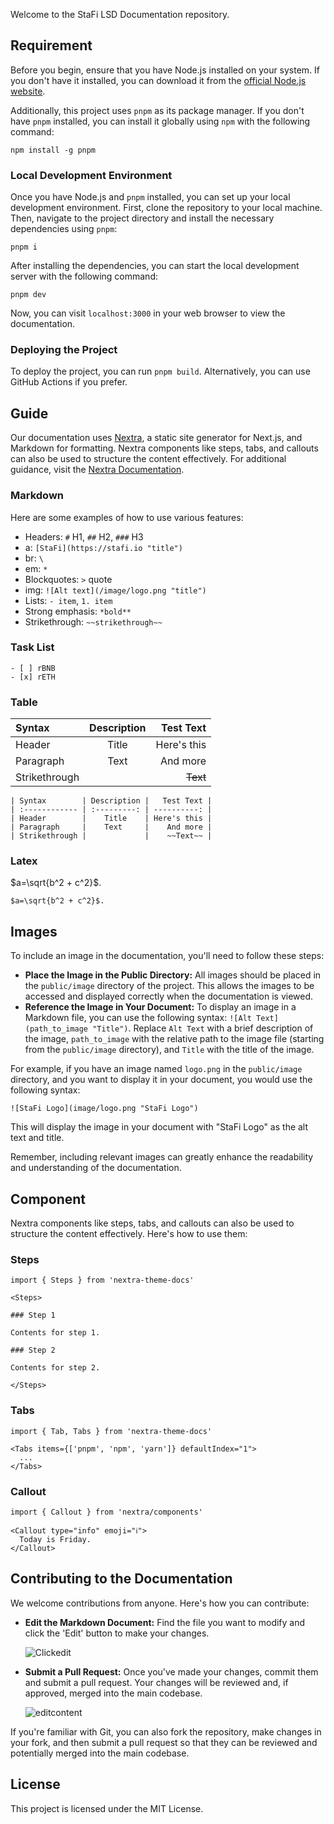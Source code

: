 Welcome to the StaFi LSD Documentation repository. 

## Requirement

Before you begin, ensure that you have Node.js installed on your system. If you don't have it installed, you can download it from the [official Node.js website](https://nodejs.org/).

Additionally, this project uses `pnpm` as its package manager. If you don't have `pnpm` installed, you can install it globally using `npm` with the following command:

```
npm install -g pnpm
```

### Local Development Environment

Once you have Node.js and `pnpm` installed, you can set up your local development environment. First, clone the repository to your local machine. Then, navigate to the project directory and install the necessary dependencies using `pnpm`:

```
pnpm i
```

After installing the dependencies, you can start the local development server with the following command:

```
pnpm dev
```

Now, you can visit `localhost:3000` in your web browser to view the documentation.

### Deploying the Project

To deploy the project, you can run `pnpm build`. Alternatively, you can use GitHub Actions if you prefer.

## Guide

Our documentation uses [Nextra](https://nextra.site/), a static site generator for Next.js, and Markdown for formatting. Nextra components like steps, tabs, and callouts can also be used to structure the content effectively. For additional guidance, visit the [Nextra Documentation](https://nextra.site/docs/guide).

### Markdown

Here are some examples of how to use various features:

- Headers: `#` H1, `##` H2, `###` H3
- a: `[StaFi](https://stafi.io "title")`
- br: `\`
- em: `*`
- Blockquotes: `>` quote
- img: `![Alt text](/image/logo.png "title")`
- Lists: `- item`, `1. item`
- Strong emphasis: `*bold**`
- Strikethrough: `~~strikethrough~~`

### Task List

```
- [ ] rBNB
- [x] rETH
```

### Table

| Syntax        | Description |   Test Text |
| :------------ | :---------: | ----------: |
| Header        |    Title    | Here's this |
| Paragraph     |    Text     |    And more |
| Strikethrough |             |    ~~Text~~ |

```
| Syntax        | Description |   Test Text |
| :------------ | :---------: | ----------: |
| Header        |    Title    | Here's this |
| Paragraph     |    Text     |    And more |
| Strikethrough |             |    ~~Text~~ |
```

### Latex

$a=\sqrt{b^2 + c^2}$.

```
$a=\sqrt{b^2 + c^2}$.
```

## Images

To include an image in the documentation, you'll need to follow these steps:

  -  **Place the Image in the Public Directory:** All images should be placed in the `public/image` directory of the project. This allows the images to be accessed and displayed correctly when the documentation is viewed.
  - **Reference the Image in Your Document:** To display an image in a Markdown file, you can use the following syntax: `![Alt Text](path_to_image "Title")`. Replace `Alt Text` with a brief description of the image, `path_to_image` with the relative path to the image file (starting from the `public/image` directory), and `Title` with the title of the image.

For example, if you have an image named `logo.png` in the `public/image` directory, and you want to display it in your document, you would use the following syntax:

```
![StaFi Logo](image/logo.png "StaFi Logo")
```

This will display the image in your document with "StaFi Logo" as the alt text and title.

Remember, including relevant images can greatly enhance the readability and understanding of the documentation.

## Component

Nextra components like steps, tabs, and callouts can also be used to structure the content effectively. Here's how to use them:

### Steps

```
import { Steps } from 'nextra-theme-docs'
 
<Steps>
 
### Step 1
 
Contents for step 1.
 
### Step 2
 
Contents for step 2.
 
</Steps>
```

### Tabs

```
import { Tab, Tabs } from 'nextra-theme-docs'
 
<Tabs items={['pnpm', 'npm', 'yarn']} defaultIndex="1">
  ...
</Tabs>
```

### Callout

```
import { Callout } from 'nextra/components'
 
<Callout type="info" emoji="ℹ️">
  Today is Friday.
</Callout>
```

## Contributing to the Documentation

We welcome contributions from anyone. Here's how you can contribute:

-  **Edit the Markdown Document:** Find the file you want to modify and click the 'Edit' button to make your changes.
    
    ![Clickedit](https://i.imgur.com/1FvC6iY.png)
    
- **Submit a Pull Request:** Once you've made your changes, commit them and submit a pull request. Your changes will be reviewed and, if approved, merged into the main codebase.
    
    ![editcontent](https://i.imgur.com/rUctw9U.png)
    

If you're familiar with Git, you can also fork the repository, make changes in your fork, and then submit a pull request so that they can be reviewed and potentially merged into the main codebase.

## License

This project is licensed under the MIT License.